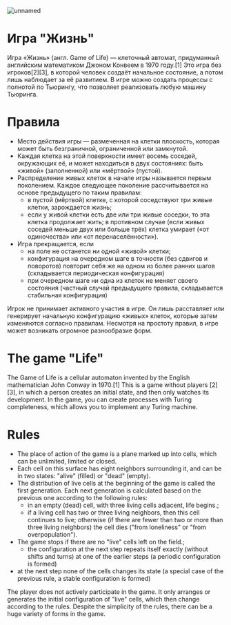 ![unnamed](https://github.com/user-attachments/assets/699e063d-7886-4197-a01f-04c6fafcc74f)



# Игра "Жизнь"

Игра «Жизнь» (англ. Game of Life) — клеточный автомат, придуманный английским математиком Джоном Конвеем в 1970 году.[1] Это игра без игроков[2][3], в которой человек создаёт начальное состояние, а потом лишь наблюдает за её развитием. В игре можно создать процессы с полнотой по Тьюрингу, что позволяет реализовать любую машину Тьюринга.

# Правила
- Место действия игры — размеченная на клетки плоскость, которая может быть безграничной, ограниченной или замкнутой.
- Каждая клетка на этой поверхности имеет восемь соседей, окружающих её, и может находиться в двух состояниях: быть «живой» (заполненной) или «мёртвой» (пустой).
- Распределение живых клеток в начале игры называется первым поколением. Каждое следующее поколение рассчитывается на основе предыдущего по таким правилам:
  - в пустой (мёртвой) клетке, с которой соседствуют три живые клетки, зарождается жизнь;
  - если у живой клетки есть две или три живые соседки, то эта клетка продолжает жить; в противном случае (если живых соседей меньше двух или больше трёх) клетка умирает («от одиночества» или «от перенаселённости»).
- Игра прекращается, если
  - на поле не останется ни одной «живой» клетки;
  - конфигурация на очередном шаге в точности (без сдвигов и поворотов) повторит себя же на одном из более ранних шагов (складывается периодическая конфигурация)
  - при очередном шаге ни одна из клеток не меняет своего состояния (частный случай предыдущего правила, складывается стабильная конфигурация)

Игрок не принимает активного участия в игре. Он лишь расставляет или генерирует начальную конфигурацию «живых» клеток, которые затем изменяются согласно правилам. Несмотря на простоту правил, в игре может возникать огромное разнообразие форм.




# The game "Life"

The Game of Life is a cellular automaton invented by the English mathematician John Conway in 1970.[1] This is a game without players [2][3], in which a person creates an initial state, and then only watches its development. In the game, you can create processes with Turing completeness, which allows you to implement any Turing machine.

# Rules
- The place of action of the game is a plane marked up into cells, which can be unlimited, limited or closed.
- Each cell on this surface has eight neighbors surrounding it, and can be in two states: "alive" (filled) or "dead" (empty).
- The distribution of live cells at the beginning of the game is called the first generation. Each next generation is calculated based on the previous one according to the following rules:
  - in an empty (dead) cell, with three living cells adjacent, life begins.;
  - if a living cell has two or three living neighbors, then this cell continues to live; otherwise (if there are fewer than two or more than three living neighbors) the cell dies ("from loneliness" or "from overpopulation").
- The game stops if
there are no "live" cells left on the field.;
  - the configuration at the next step repeats itself exactly (without shifts and turns) at one of the earlier steps (a periodic configuration is formed)
- at the next step none of the cells changes its state (a special case of the previous rule, a stable configuration is formed)

The player does not actively participate in the game. It only arranges or generates the initial configuration of "live" cells, which then change according to the rules. Despite the simplicity of the rules, there can be a huge variety of forms in the game.
